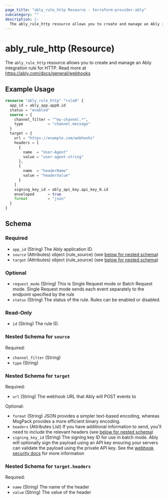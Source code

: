 ```yaml
---
page_title: "ably_rule_http Resource - terraform-provider-ably"
subcategory: ""
description: |-
  The ably_rule_http resource allows you to create and manage an Ably integration rule for HTTP. Read more at https://ably.com/docs/general/webhooks
---
```


# ably_rule_http (Resource)

The `ably_rule_http` resource allows you to create and manage an Ably integration rule for HTTP. Read more at https://ably.com/docs/general/webhooks


## Example Usage

```terraform
resource "ably_rule_http" "rule0" {
  app_id = ably_app.app0.id
  status = "enabled"
  source = {
    channel_filter = "^my-channel.*",
    type           = "channel.message"
  }
  target = {
    url = "https://example.com/webhooks"
    headers = [
      {
        name  = "User-Agent"
        value = "user-agent-string"
      },
      {
        name  = "headerName"
        value = "headerValue"
      }
    ]
    signing_key_id = ably_api_key.api_key_0.id
    enveloped      = true
    format         = "json"
  }
}
```

<!-- schema generated by tfplugindocs -->
## Schema

### Required

- `app_id` (String) The Ably application ID.
- `source` (Attributes) object (rule_source) (see [below for nested schema](#nestedatt--source))
- `target` (Attributes) object (rule_source) (see [below for nested schema](#nestedatt--target))

### Optional

- `request_mode` (String) This is Single Request mode or Batch Request mode. Single Request mode sends each event separately to the endpoint specified by the rule
- `status` (String) The status of the rule. Rules can be enabled or disabled.

### Read-Only

- `id` (String) The rule ID.

<a id="nestedatt--source"></a>
### Nested Schema for `source`

Required:

- `channel_filter` (String)
- `type` (String)


<a id="nestedatt--target"></a>
### Nested Schema for `target`

Required:

- `url` (String) The webhook URL that Ably will POST events to

Optional:

- `format` (String) JSON provides a simpler text-based encoding, whereas MsgPack provides a more efficient binary encoding.
- `headers` (Attributes List) If you have additional information to send, you'll need to include the relevant headers (see [below for nested schema](#nestedatt--target--headers))
- `signing_key_id` (String) The signing key ID for use in batch mode. Ably will optionally sign the payload using an API key ensuring your servers can validate the payload using the private API key. See the [webhook security docs](https://ably.com/docs/general/webhooks#security) for more information

<a id="nestedatt--target--headers"></a>
### Nested Schema for `target.headers`

Required:

- `name` (String) The name of the header
- `value` (String) The value of the header